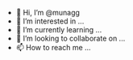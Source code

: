 - 👋 Hi, I’m @munagg
- 👀 I’m interested in ...
- 🌱 I’m currently learning ...
- 💞️ I’m looking to collaborate on ...
- 📫 How to reach me ...

<!---
munagg/munagg is a ✨ special ✨ repository because its `README.md` (this file) appears on your GitHub profile.
You can click the Preview link to take a look at your changes.
--->
